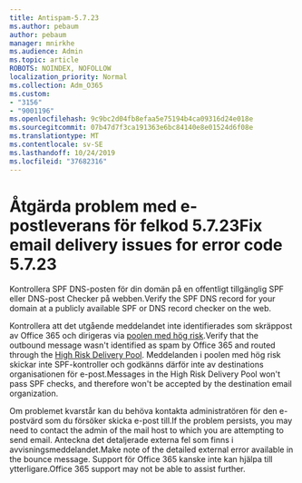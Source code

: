 ```yaml
---
title: Antispam-5.7.23
ms.author: pebaum
author: pebaum
manager: mnirkhe
ms.audience: Admin
ms.topic: article
ROBOTS: NOINDEX, NOFOLLOW
localization_priority: Normal
ms.collection: Adm_O365
ms.custom:
- "3156"
- "9001196"
ms.openlocfilehash: 9c9bc2d04fb8efaa5e75194b4ca09316d24e018e
ms.sourcegitcommit: 07b47d7f3ca191363e6bc84140e8e01524d6f08e
ms.translationtype: MT
ms.contentlocale: sv-SE
ms.lasthandoff: 10/24/2019
ms.locfileid: "37682316"
---
```

# <a name="fix-email-delivery-issues-for-error-code-5723"></a><span data-ttu-id="13bcd-102">Åtgärda problem med e-postleverans för felkod 5.7.23</span><span class="sxs-lookup"><span data-stu-id="13bcd-102">Fix email delivery issues for error code 5.7.23</span></span>

<span data-ttu-id="13bcd-103">Kontrollera SPF DNS-posten för din domän på en offentligt tillgänglig SPF eller DNS-post Checker på webben.</span><span class="sxs-lookup"><span data-stu-id="13bcd-103">Verify the SPF DNS record for your domain at a publicly available SPF or DNS record checker on the web.</span></span>

<span data-ttu-id="13bcd-104">Kontrollera att det utgående meddelandet inte identifierades som skräppost av Office 365 och dirigeras via [poolen med hög risk](https://docs.microsoft.com/office365/SecurityCompliance/high-risk-delivery-pool-for-outbound-messages).</span><span class="sxs-lookup"><span data-stu-id="13bcd-104">Verify that the outbound message wasn't identified as spam by Office 365 and routed through the [High Risk Delivery Pool](https://docs.microsoft.com/office365/SecurityCompliance/high-risk-delivery-pool-for-outbound-messages).</span></span> <span data-ttu-id="13bcd-105">Meddelanden i poolen med hög risk skickar inte SPF-kontroller och godkänns därför inte av destinations organisationen för e-post.</span><span class="sxs-lookup"><span data-stu-id="13bcd-105">Messages in the High Risk Delivery Pool won't pass SPF checks, and therefore won't be accepted by the destination email organization.</span></span>

<span data-ttu-id="13bcd-106">Om problemet kvarstår kan du behöva kontakta administratören för den e-postvärd som du försöker skicka e-post till.</span><span class="sxs-lookup"><span data-stu-id="13bcd-106">If the problem persists, you may need to contact the admin of the mail host to which you are attempting to send email.</span></span> <span data-ttu-id="13bcd-107">Anteckna det detaljerade externa fel som finns i avvisningsmeddelandet.</span><span class="sxs-lookup"><span data-stu-id="13bcd-107">Make note of the detailed external error available in the bounce message.</span></span>  <span data-ttu-id="13bcd-108">Support för Office 365 kanske inte kan hjälpa till ytterligare.</span><span class="sxs-lookup"><span data-stu-id="13bcd-108">Office 365 support may not be able to assist further.</span></span>
